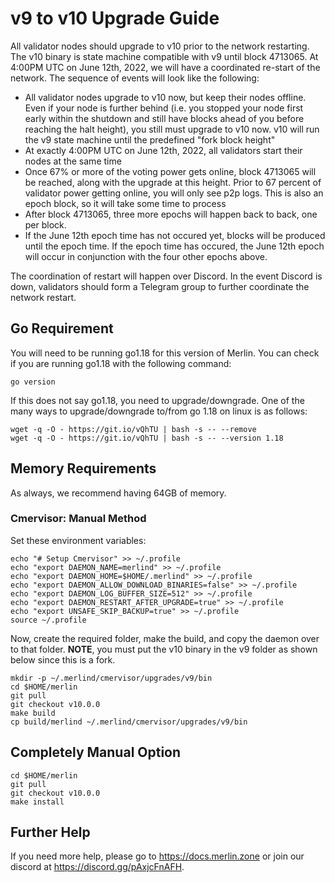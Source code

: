 # v9 to v10 Upgrade Guide

All validator nodes should upgrade to v10 prior to the network restarting. The v10 binary is state machine compatible with v9 until block 4713065. At 4:00PM UTC on June 12th, 2022, we will have a coordinated re-start of the network. The sequence of events will look like the following:

* All validator nodes upgrade to v10 now, but keep their nodes offline. Even if your node is further behind (i.e. you stopped your node first early within the shutdown and still have blocks ahead of you before reaching the halt height), you still must upgrade to v10 now. v10 will run the v9 state machine until the predefined "fork block height"
* At exactly 4:00PM UTC on June 12th, 2022, all validators start their nodes at the same time
* Once 67% or more of the voting power gets online, block 4713065 will be reached, along with the upgrade at this height. Prior to 67 percent of validator power getting online, you will only see p2p logs. This is also an epoch block, so it will take some time to process
* After block 4713065, three more epochs will happen back to back, one per block.
* If the June 12th epoch time has not occured yet, blocks will be produced until the epoch time. If the epoch time has occured, the June 12th epoch will occur in conjunction with the four other epochs above.

The coordination of restart will happen over Discord. In the event Discord is down, validators should form a Telegram group to further coordinate the network restart.

## Go Requirement

You will need to be running go1.18 for this version of Merlin. You can check if you are running go1.18 with the following command:

```{.sh}
go version
```

If this does not say go1.18, you need to upgrade/downgrade. One of the many ways to upgrade/downgrade to/from go 1.18 on linux is as follows:

```{.sh}
wget -q -O - https://git.io/vQhTU | bash -s -- --remove
wget -q -O - https://git.io/vQhTU | bash -s -- --version 1.18
```

## Memory Requirements

As always, we recommend having 64GB of memory. 

### Cmervisor: Manual Method

Set these environment variables:

```{.sh}
echo "# Setup Cmervisor" >> ~/.profile
echo "export DAEMON_NAME=merlind" >> ~/.profile
echo "export DAEMON_HOME=$HOME/.merlind" >> ~/.profile
echo "export DAEMON_ALLOW_DOWNLOAD_BINARIES=false" >> ~/.profile
echo "export DAEMON_LOG_BUFFER_SIZE=512" >> ~/.profile
echo "export DAEMON_RESTART_AFTER_UPGRADE=true" >> ~/.profile
echo "export UNSAFE_SKIP_BACKUP=true" >> ~/.profile
source ~/.profile
```

Now, create the required folder, make the build, and copy the daemon over to that folder. **NOTE**, you must put the v10 binary in the v9 folder as shown below since this is a fork.

```{.sh}
mkdir -p ~/.merlind/cmervisor/upgrades/v9/bin
cd $HOME/merlin
git pull
git checkout v10.0.0
make build
cp build/merlind ~/.merlind/cmervisor/upgrades/v9/bin
```

## Completely Manual Option

```{.sh}
cd $HOME/merlin
git pull
git checkout v10.0.0
make install
```

## Further Help

If you need more help, please go to <https://docs.merlin.zone> or join our discord at <https://discord.gg/pAxjcFnAFH>.

